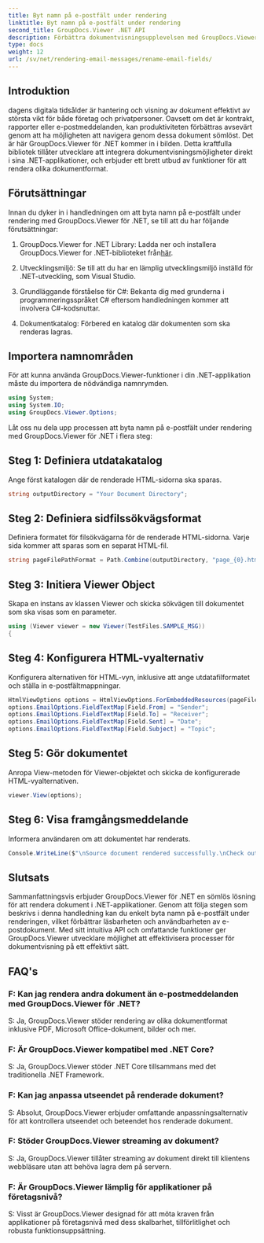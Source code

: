 ```yaml
---
title: Byt namn på e-postfält under rendering
linktitle: Byt namn på e-postfält under rendering
second_title: GroupDocs.Viewer .NET API
description: Förbättra dokumentvisningsupplevelsen med GroupDocs.Viewer för .NET. Återge och anpassa e-postmeddelanden sömlöst.
type: docs
weight: 12
url: /sv/net/rendering-email-messages/rename-email-fields/
---
```

## Introduktion

dagens digitala tidsålder är hantering och visning av dokument effektivt av största vikt för både företag och privatpersoner. Oavsett om det är kontrakt, rapporter eller e-postmeddelanden, kan produktiviteten förbättras avsevärt genom att ha möjligheten att navigera genom dessa dokument sömlöst. Det är här GroupDocs.Viewer för .NET kommer in i bilden. Detta kraftfulla bibliotek tillåter utvecklare att integrera dokumentvisningsmöjligheter direkt i sina .NET-applikationer, och erbjuder ett brett utbud av funktioner för att rendera olika dokumentformat.

## Förutsättningar

Innan du dyker in i handledningen om att byta namn på e-postfält under rendering med GroupDocs.Viewer för .NET, se till att du har följande förutsättningar:

1.  GroupDocs.Viewer for .NET Library: Ladda ner och installera GroupDocs.Viewer for .NET-biblioteket från[här](https://releases.groupdocs.com/viewer/net/).

2. Utvecklingsmiljö: Se till att du har en lämplig utvecklingsmiljö inställd för .NET-utveckling, som Visual Studio.

3. Grundläggande förståelse för C#: Bekanta dig med grunderna i programmeringsspråket C# eftersom handledningen kommer att involvera C#-kodsnuttar.

4. Dokumentkatalog: Förbered en katalog där dokumenten som ska renderas lagras.

## Importera namnområden

För att kunna använda GroupDocs.Viewer-funktioner i din .NET-applikation måste du importera de nödvändiga namnrymden.

```csharp
using System;
using System.IO;
using GroupDocs.Viewer.Options;
```

Låt oss nu dela upp processen att byta namn på e-postfält under rendering med GroupDocs.Viewer för .NET i flera steg:

## Steg 1: Definiera utdatakatalog

Ange först katalogen där de renderade HTML-sidorna ska sparas.

```csharp
string outputDirectory = "Your Document Directory";
```

## Steg 2: Definiera sidfilssökvägsformat

Definiera formatet för filsökvägarna för de renderade HTML-sidorna. Varje sida kommer att sparas som en separat HTML-fil.

```csharp
string pageFilePathFormat = Path.Combine(outputDirectory, "page_{0}.html");
```

## Steg 3: Initiera Viewer Object

Skapa en instans av klassen Viewer och skicka sökvägen till dokumentet som ska visas som en parameter.

```csharp
using (Viewer viewer = new Viewer(TestFiles.SAMPLE_MSG))
{
```

## Steg 4: Konfigurera HTML-vyalternativ

Konfigurera alternativen för HTML-vyn, inklusive att ange utdatafilformatet och ställa in e-postfältmappningar.

```csharp
HtmlViewOptions options = HtmlViewOptions.ForEmbeddedResources(pageFilePathFormat);
options.EmailOptions.FieldTextMap[Field.From] = "Sender";
options.EmailOptions.FieldTextMap[Field.To] = "Receiver";
options.EmailOptions.FieldTextMap[Field.Sent] = "Date";
options.EmailOptions.FieldTextMap[Field.Subject] = "Topic";
```

## Steg 5: Gör dokumentet

Anropa View-metoden för Viewer-objektet och skicka de konfigurerade HTML-vyalternativen.

```csharp
viewer.View(options);
```

## Steg 6: Visa framgångsmeddelande

Informera användaren om att dokumentet har renderats.

```csharp
Console.WriteLine($"\nSource document rendered successfully.\nCheck output in {outputDirectory}.");
```

## Slutsats

Sammanfattningsvis erbjuder GroupDocs.Viewer för .NET en sömlös lösning för att rendera dokument i .NET-applikationer. Genom att följa stegen som beskrivs i denna handledning kan du enkelt byta namn på e-postfält under renderingen, vilket förbättrar läsbarheten och användbarheten av e-postdokument. Med sitt intuitiva API och omfattande funktioner ger GroupDocs.Viewer utvecklare möjlighet att effektivisera processer för dokumentvisning på ett effektivt sätt.

## FAQ's

### F: Kan jag rendera andra dokument än e-postmeddelanden med GroupDocs.Viewer för .NET?

S: Ja, GroupDocs.Viewer stöder rendering av olika dokumentformat inklusive PDF, Microsoft Office-dokument, bilder och mer.

### F: Är GroupDocs.Viewer kompatibel med .NET Core?

S: Ja, GroupDocs.Viewer stöder .NET Core tillsammans med det traditionella .NET Framework.

### F: Kan jag anpassa utseendet på renderade dokument?

S: Absolut, GroupDocs.Viewer erbjuder omfattande anpassningsalternativ för att kontrollera utseendet och beteendet hos renderade dokument.

### F: Stöder GroupDocs.Viewer streaming av dokument?

S: Ja, GroupDocs.Viewer tillåter streaming av dokument direkt till klientens webbläsare utan att behöva lagra dem på servern.

### F: Är GroupDocs.Viewer lämplig för applikationer på företagsnivå?

S: Visst är GroupDocs.Viewer designad för att möta kraven från applikationer på företagsnivå med dess skalbarhet, tillförlitlighet och robusta funktionsuppsättning.
